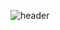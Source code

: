 
![header](https://capsule-render.vercel.app/api?type=wave&color=0:feac5e,100:4bc0c8&height=300&section=header&text=HELLO&fontSize=90&animation=blinking)
